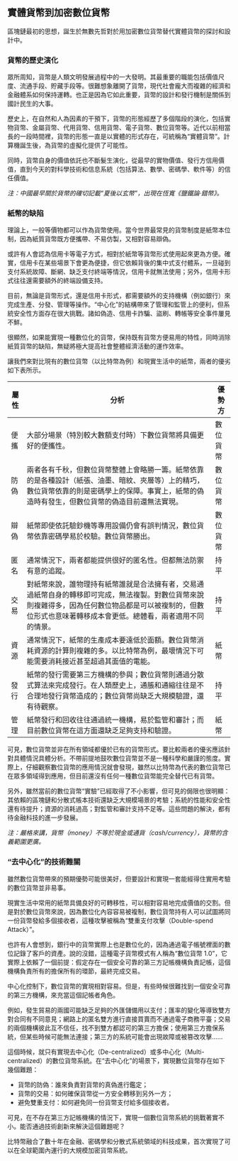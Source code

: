 ## 實體貨幣到加密數位貨幣

區塊鏈最初的思想，誕生於無數先哲對於用加密數位貨幣替代實體貨幣的探討和設計中。

### 貨幣的歷史演化
眾所周知，貨幣是人類文明發展過程中的一大發明。其最重要的職能包括價值尺度、流通手段、貯藏手段等。很難想象離開了貨幣，現代社會龐大而複雜的經濟和金融體系如何保持運轉。也正是因為它如此重要，貨幣的設計和發行機制是關係到國計民生的大事。

歷史上，在自然和人為因素的干預下，貨幣的形態經歷了多個階段的演化，包括實物貨幣、金屬貨幣、代用貨幣、信用貨幣、電子貨幣、數位貨幣等。近代以前相當長的一段時間裡，貨幣的形態一直是以實體的形式存在，可統稱為“實體貨幣”。計算機誕生後，為貨幣的虛擬化提供了可能性。

同時，貨幣自身的價值依託也不斷髮生演化，從最早的實物價值、發行方信用價值，直到今天的對科學技術和信息系統（包括算法、數學、密碼學、軟件等）的信任價值。

*注：中國最早關於貨幣的確切記載“夏後以玄幣”，出現在恆寬《鹽鐵論·錯幣》。*

### 紙幣的缺陷

理論上，一般等價物都可以作為貨幣使用。當今世界最常見的貨幣制度是紙幣本位制，因為紙質貨幣既方便攜帶、不易仿製，又相對容易辯偽。

或許有人會認為信用卡等電子方式，相對於紙幣等貨幣形式使用起來更為方便。確實，信用卡在某些場景下會更為便捷，但它依賴背後的集中式支付體系，一旦碰到支付系統故障、斷網、缺乏支付終端等情況，信用卡就無法使用；另外，信用卡形式往往還需要額外的終端設備支持。

目前，無論是貨幣形式，還是信用卡形式，都需要額外的支持機構（例如銀行）來完成生產、分發、管理等操作。“中心化”的結構帶來了管理和監管上的便利，但系統安全性方面存在很大挑戰。諸如偽造、信用卡詐騙、盜刷、轉帳等安全事件屢見不鮮。

很顯然，如果能實現一種數位化的貨幣，保持既有貨幣方便易用的特性，同時消除紙質貨幣的缺陷，無疑將極大提高社會整體經濟活動的運作效率。

讓我們來對比現有的數位貨幣（以比特幣為例）和現實生活中的紙幣，兩者的優劣如下表所示。

| 屬性 | 分析 | 優勢方 |
| --- | --- | --- |
| 便攜 | 大部分場景（特別較大數額支付時）下數位貨幣將具備更好的便攜性。 | 數位貨幣 |
| 防偽 | 兩者各有千秋，但數位貨幣整體上會略勝一籌。紙幣依靠的是各種設計（紙張、油墨、暗紋、夾層等）上的精巧，數位貨幣依靠的則是密碼學上的保障。事實上，紙幣的偽造時有發生，但數位貨幣的偽造目前還無法實現。 | 數位貨幣 |
| 辯偽 | 紙幣即使依託驗鈔機等專用設備仍會有誤判情況，數位貨幣依靠密碼學易於校驗。數位貨幣勝出。 | 數位貨幣 |
| 匿名 | 通常情況下，兩者都能提供很好的匿名性。但都無法防禦有意的追蹤。 | 持平 |
| 交易 | 對紙幣來說，誰物理持有紙幣誰就是合法擁有者，交易通過紙幣自身的轉移即可完成，無法複製。對數位貨幣來說則複雜得多，因為任何數位物品都是可以被複制的，但數位形式也意味著轉移成本會更低。總體看，兩者適用不同的情景。 | 持平 |
| 資源 | 通常情況下，紙幣的生產成本要遠低於面額。數位貨幣消耗資源的計算則複雜的多。以比特幣為例，最壞情況下可能需要消耗接近甚至超過其面值的電能。 | 紙幣 |
| 發行 | 紙幣的發行需要第三方機構的參與；數位貨幣則通過分散式算法來完成發行。在人類歷史上，通脹和通縮往往是不合理地發行貨幣造成的；數位貨幣尚缺乏大規模驗證，還有待觀察。 | 持平 |
| 管理 | 紙幣發行和回收往往通過統一機構，易於監管和審計；而目前數位貨幣在這方面還缺乏足夠支持和驗證。 | 紙幣 |

可見，數位貨幣並非在所有領域都優於已有的貨幣形式。要比較兩者的優劣應該針對具體情況具體分析。不帶前提地鼓吹數位貨幣並不是一種科學和嚴謹的態度。實際上，仔細觀察數位貨幣的應用情況就會發現，雖然以比特幣為代表的數位貨幣已在眾多領域得到應用，但目前還沒有任何一種數位貨幣能完全替代已有貨幣。

另外，雖然當前的數位貨幣“實驗”已經取得了不小影響，但可見的侷限也很明顯：其依賴的區塊鏈和分散式帳本技術還缺乏大規模場景的考驗；系統的性能和安全性還有待提升；資源的消耗過高；對監管和審計支持不足等。這些問題的解決，都有待金融科技的進一步發展。

*注：嚴格來講，貨幣（money）不等於現金或通貨（cash/currency），貨幣的含義範圍更廣。*


### “去中心化”的技術難關

雖然數位貨幣帶來的預期優勢可能很美好，但要設計和實現一套能經得住實用考驗的數位貨幣並非易事。

現實生活中常用的紙幣具備良好的可轉移性，可以相對容易地完成價值的交割。但是對於數位貨幣來說，因為數位化內容容易被複制，數位貨幣持有人可以試圖將同一份貨幣發給多個接收者，這種攻擊被稱為“雙重支付攻擊（Double-spend Attack）”。

也許有人會想到，銀行中的貨幣實際上也是數位化的，因為通過電子帳號裡面的數位記錄了客戶的資產。說的沒錯，這種電子貨幣模式有人稱為“數位貨幣 1.0”，它實際上依賴了一個前提：假定存在一個安全可靠的第三方記帳機構負責記帳，這個機構負責所有的擔保所有的環節，最終完成交易。

中心化控制下，數位貨幣的實現相對容易。但是，有些時候很難找到一個安全可靠的第三方機構，來充當這個記帳者角色。

例如，發生貿易的兩國可能缺乏足夠的外匯儲備用以支付；匯率的變化等導致雙方對合同有不同意見；網路上的匿名雙方進行直接買賣而不通過電子商務平臺；交易的兩個機構彼此互不信任，找不到雙方都認可的第三方擔保；使用第三方擔保系統，但某些時候可能無法連接；第三方的系統可能會出現故障或被篡改攻擊……

這個時候，就只有實現去中心化（De-centralized）或多中心化（Multi-centralized）的數位貨幣系統。在“去中心化”的場景下，實現數位貨幣存在如下幾個難題：

* 貨幣的防偽：誰來負責對貨幣的真偽進行鑑定；
* 貨幣的交易：如何確保貨幣從一方安全轉移到另外一方；
* 避免雙重支付：如何避免同一份貨幣支付給多個接收者。

可見，在不存在第三方記帳機構的情況下，實現一個數位貨幣系統的挑戰著實不小。能否通過技術創新來解決這個難題呢？

比特幣融合了數十年在金融、密碼學和分散式系統領域的科技成果，首次實現了可以在全球範圍內運行的大規模加密貨幣系統。
